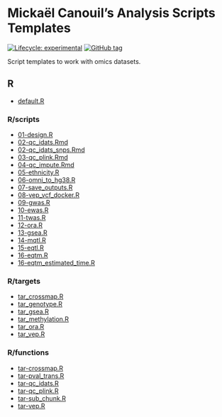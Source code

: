 
<!-- README.md is generated from README.Rmd. Please edit that file -->

# Mickaël Canouil’s Analysis Scripts Templates

<!-- badges: start -->

[![Lifecycle:
experimental](https://img.shields.io/badge/lifecycle-experimental-orange.svg)](https://www.tidyverse.org/lifecycle/#experimental)
[![GitHub
tag](https://img.shields.io/github/tag/mcanouil/analysis_templates.svg?label=latest%20tag&include_prereleases)](https://github.com/mcanouil/analysis_templates)
<!-- badges: end -->

Script templates to work with omics datasets.

## R

-   [default.R](R/default.R)

### R/scripts

-   [01-design.R](R/scripts/01-design.R)
-   [02-qc_idats.Rmd](R/scripts/02-qc_idats.Rmd)
-   [02-qc_idats_snps.Rmd](R/scripts/02-qc_idats_snps.Rmd)
-   [03-qc_plink.Rmd](R/scripts/03-qc_plink.Rmd)
-   [04-qc_impute.Rmd](R/scripts/04-qc_impute.Rmd)
-   [05-ethnicity.R](R/scripts/05-ethnicity.R)
-   [06-omni_to_hg38.R](R/scripts/06-omni_to_hg38.R)
-   [07-save_outputs.R](R/scripts/07-save_outputs.R)
-   [08-vep_vcf_docker.R](R/scripts/08-vep_vcf_docker.R)
-   [09-gwas.R](R/scripts/09-gwas.R)
-   [10-ewas.R](R/scripts/10-ewas.R)
-   [11-twas.R](R/scripts/11-twas.R)
-   [12-ora.R](R/scripts/12-ora.R)
-   [13-gsea.R](R/scripts/13-gsea.R)
-   [14-mqtl.R](R/scripts/14-mqtl.R)
-   [15-eqtl.R](R/scripts/15-eqtl.R)
-   [16-eqtm.R](R/scripts/16-eqtm.R)
-   [16-eqtm_estimated_time.R](R/scripts/16-eqtm_estimated_time.R)

### R/targets

-   [tar_crossmap.R](R/targets/tar_crossmap.R)
-   [tar_genotype.R](R/targets/tar_genotype.R)
-   [tar_gsea.R](R/targets/tar_gsea.R)
-   [tar_methylation.R](R/targets/tar_methylation.R)
-   [tar_ora.R](R/targets/tar_ora.R)
-   [tar_vep.R](R/targets/tar_vep.R)

### R/functions

-   [tar-crossmap.R](R/functions/tar-crossmap.R)
-   [tar-pval_trans.R](R/functions/tar-pval_trans.R)
-   [tar-qc_idats.R](R/functions/tar-qc_idats.R)
-   [tar-qc_plink.R](R/functions/tar-qc_plink.R)
-   [tar-sub_chunk.R](R/functions/tar-sub_chunk.R)
-   [tar-vep.R](R/functions/tar-vep.R)
